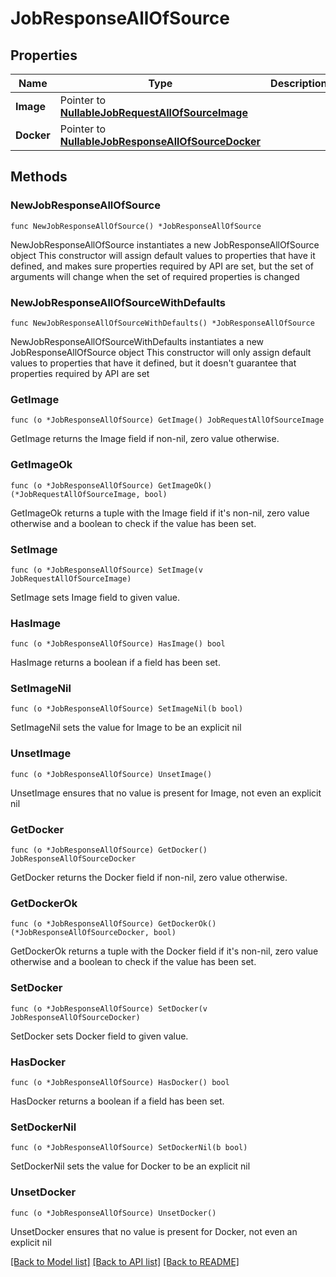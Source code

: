 # JobResponseAllOfSource

## Properties

Name | Type | Description | Notes
------------ | ------------- | ------------- | -------------
**Image** | Pointer to [**NullableJobRequestAllOfSourceImage**](JobRequestAllOfSourceImage.md) |  | [optional] 
**Docker** | Pointer to [**NullableJobResponseAllOfSourceDocker**](JobResponseAllOfSourceDocker.md) |  | [optional] 

## Methods

### NewJobResponseAllOfSource

`func NewJobResponseAllOfSource() *JobResponseAllOfSource`

NewJobResponseAllOfSource instantiates a new JobResponseAllOfSource object
This constructor will assign default values to properties that have it defined,
and makes sure properties required by API are set, but the set of arguments
will change when the set of required properties is changed

### NewJobResponseAllOfSourceWithDefaults

`func NewJobResponseAllOfSourceWithDefaults() *JobResponseAllOfSource`

NewJobResponseAllOfSourceWithDefaults instantiates a new JobResponseAllOfSource object
This constructor will only assign default values to properties that have it defined,
but it doesn't guarantee that properties required by API are set

### GetImage

`func (o *JobResponseAllOfSource) GetImage() JobRequestAllOfSourceImage`

GetImage returns the Image field if non-nil, zero value otherwise.

### GetImageOk

`func (o *JobResponseAllOfSource) GetImageOk() (*JobRequestAllOfSourceImage, bool)`

GetImageOk returns a tuple with the Image field if it's non-nil, zero value otherwise
and a boolean to check if the value has been set.

### SetImage

`func (o *JobResponseAllOfSource) SetImage(v JobRequestAllOfSourceImage)`

SetImage sets Image field to given value.

### HasImage

`func (o *JobResponseAllOfSource) HasImage() bool`

HasImage returns a boolean if a field has been set.

### SetImageNil

`func (o *JobResponseAllOfSource) SetImageNil(b bool)`

 SetImageNil sets the value for Image to be an explicit nil

### UnsetImage
`func (o *JobResponseAllOfSource) UnsetImage()`

UnsetImage ensures that no value is present for Image, not even an explicit nil
### GetDocker

`func (o *JobResponseAllOfSource) GetDocker() JobResponseAllOfSourceDocker`

GetDocker returns the Docker field if non-nil, zero value otherwise.

### GetDockerOk

`func (o *JobResponseAllOfSource) GetDockerOk() (*JobResponseAllOfSourceDocker, bool)`

GetDockerOk returns a tuple with the Docker field if it's non-nil, zero value otherwise
and a boolean to check if the value has been set.

### SetDocker

`func (o *JobResponseAllOfSource) SetDocker(v JobResponseAllOfSourceDocker)`

SetDocker sets Docker field to given value.

### HasDocker

`func (o *JobResponseAllOfSource) HasDocker() bool`

HasDocker returns a boolean if a field has been set.

### SetDockerNil

`func (o *JobResponseAllOfSource) SetDockerNil(b bool)`

 SetDockerNil sets the value for Docker to be an explicit nil

### UnsetDocker
`func (o *JobResponseAllOfSource) UnsetDocker()`

UnsetDocker ensures that no value is present for Docker, not even an explicit nil

[[Back to Model list]](../README.md#documentation-for-models) [[Back to API list]](../README.md#documentation-for-api-endpoints) [[Back to README]](../README.md)


